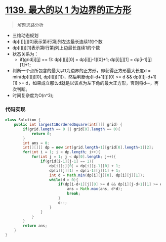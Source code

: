 # [1139. 最大的以 1 为边界的正方形](https://leetcode-cn.com/problems/largest-1-bordered-square/)

> 解题思路分析

- 三维动态规划
- dp\[i]]\[j][0]表示第i行第j列左边最长连续1的个数
- dp[i]\[j][1]表示第i行第j列上边最长连续1的个数
- 状态关系为：
  - if(grid[i]\[j] == 1): dp[i]\[j][0] = dp[i]\[j-1][0]+1; dp[i]\[j][1] = dp[i-1]\[j][1]+1;
- 判断一个点所包含的最大以1为边界的正方形，即获得正方形最大长度d = min(dp[i]\[j][0], dp[i]\[j][1])，然后判断dp[i-d+1]\[j][0] >= d && dp[i]\[j-d+1][1] >= d，如果成立那么d就是以该点为左下角的最大正方形，否则将d--，再次判断。
- 时间复杂度为O(n^3);


### 代码实现


~~~java
class Solution {
    public int largest1BorderedSquare(int[][] grid) {
        if(grid.length == 0 || grid[0].length == 0){
            return 0;
        }
        int ans = 0;
        int[][][] dp = new int[grid.length+1][grid[0].length+1][2];
        for(int i = 1; i < dp.length; i++){
            for(int j = 1; j < dp[0].length; j++){
                if(grid[i-1][j-1] == 1){
                    dp[i][j][0] = dp[i][j-1][0] + 1;
                    dp[i][j][1] = dp[i-1][j][1] + 1;
                    int d = Math.min(dp[i][j][0], dp[i][j][1]);
                    while(d > 0){
                        if(dp[i-d+1][j][0] >= d && dp[i][j-d+1][1] >= d){
                            ans = Math.max(ans, d*d);
                            break;
                        }
                        d--;
                    }
                }
            }
        }
        return ans;
    }
}
~~~

